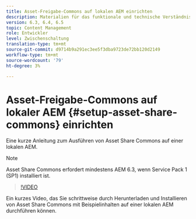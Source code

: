 ```yaml
---
title: Asset-Freigabe-Commons auf lokalen AEM einrichten
description: Materialien für das funktionale und technische Verständnis Assets Gemeinsames Komma
version: 6.3, 6.4, 6.5
topic: Content Management
role: Entwickler
level: Zwischenschaltung
translation-type: tm+mt
source-git-commit: d9714b9a291ec3ee5f3dba9723de72bb120d2149
workflow-type: tm+mt
source-wordcount: '79'
ht-degree: 3%

---
```



# Asset-Freigabe-Commons auf lokaler AEM {#setup-asset-share-commons} einrichten

Eine kurze Anleitung zum Ausführen von Asset Share Commons auf einer lokalen AEM.

>[!NOTE]
>
>Asset Share Commons erfordert mindestens AEM 6.3, wenn Service Pack 1 (SP1) installiert ist.

>[!VIDEO](https://video.tv.adobe.com/v/20499/?quality=9&learn=on)

Ein kurzes Video, das Sie schrittweise durch Herunterladen und Installieren von Asset Share Commons mit Beispielinhalten auf einer lokalen AEM durchführen können.
